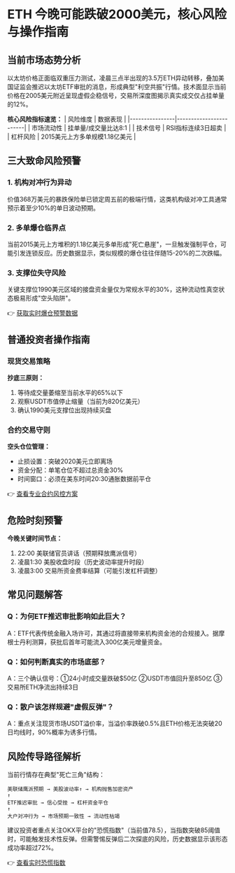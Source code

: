 # ETH 今晚可能跌破2000美元，核心风险与操作指南

## 当前市场态势分析
以太坊价格正面临双重压力测试，凌晨三点半出现的3.5万ETH异动转移，叠加美国证监会推迟以太坊ETF审批的消息，形成典型"利空共振"行情。技术面显示当前价格在2005美元附近呈现虚假企稳信号，交易所深度图揭示真实成交仅占挂单量的12%。

**核心风险指标速览：**
| 风险维度       | 数据表现               |
|----------------|------------------------|
| 市场流动性     | 挂单量/成交量比达8:1   |
| 技术信号       | RSI指标连续3日超卖    |
| 杠杆风险       | 2015美元上方多单规模1.18亿美元 |

## 三大致命风险预警
### 1. 机构对冲行为异动
价值368万美元的暴跌保险单已锁定周五前的极端行情，这类机构级对冲工具通常预示着至少10%的单日波动预期。

### 2. 多单爆仓临界点
当前2015美元上方堆积的1.18亿美元多单形成"死亡悬崖"，一旦触发强制平仓，可能引发连锁反应。历史数据显示，类似规模的爆仓往往伴随15-20%的二次跌幅。

### 3. 支撑位失守风险
关键支撑位1990美元区域的接盘资金量仅为常规水平的30%，这种流动性真空状态极易形成"空头陷阱"。

👉 [获取实时爆仓预警数据](https://bit.ly/okx_welcome)

## 普通投资者操作指南
### 现货交易策略
**抄底三原则：**
1. 等待成交量萎缩至当前水平的65%以下
2. 观察USDT市值停止缩量（当前为820亿美元）
3. 确认1990美元支撑位出现持续买盘

### 合约交易守则
**空头仓位管理：**
- 止损设置：突破2020美元立即离场
- 资金分配：单笔仓位不超过总资金30%
- 时间窗口：必须在美东时间20:30通胀数据前平仓

👉 [查看专业合约风控方案](https://bit.ly/okx_welcome)

## 危险时刻预警
**今晚关键时间节点：**
1. 22:00 美联储官员讲话（预期释放鹰派信号）
2. 凌晨1:30 美股收盘时段（历史波动率提升时段）
3. 凌晨3:00 交易所资金费率结算（可能引发杠杆调整）

## 常见问题解答
### Q：为何ETF推迟审批影响如此巨大？
A：ETF代表传统金融入场许可，其通过将直接带来机构资金池的合规接入。据摩根士丹利测算，获批后首年可能流入300亿美元增量资金。

### Q：如何判断真实的市场底部？
A：三个确认信号：①24小时成交量跌破$50亿 ②USDT市值回升至850亿 ③交易所ETH净流出持续3日

### Q：散户该怎样规避"虚假反弹"？
A：重点关注现货市场USDT溢价率，当溢价率跌破0.5%且ETH价格无法突破20日均线时，90%概率为诱多行情。

## 风险传导路径解析
当前行情存在典型"死亡三角"结构：
```
美联储鹰派预期 → 美股波动率↑ → 机构抛售加密资产
↑
ETF推迟审批 → 信心受挫 → 杠杆资金平仓
↑
大户对冲行为 → 市场预期一致性 → 流动性枯竭
```

建议投资者重点关注OKX平台的"恐慌指数"（当前值78.5），当指数突破85阈值时，可能触发技术性反弹。但需警惕反弹后二次探底的风险，历史数据显示该形态成功率超过72%。

👉 [查看实时恐慌指数](https://bit.ly/okx_welcome)